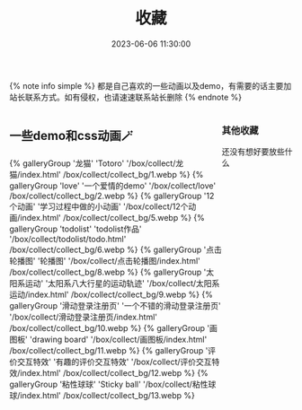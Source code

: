﻿---
title: 收藏
date: 2023-06-06 11:30:00
comments: false
---
{% note info simple %} 都是自己喜欢的一些动画以及demo，有需要的话主要加站长联系方式。如有侵权，也请速速联系站长删除 {% endnote %}
<div style="display:flex" class="wjl_collect">
    <div style="flex:3" class="collect_left">
        <h2>一些demo和css动画🪄</h2>
        <div class="collect_page collect1" style="display:flex; flex-wrap:wrap;">
            {% galleryGroup '龙猫' 'Totoro' '/box/collect/龙猫/index.html' /box/collect/collect_bg/1.webp %}
            {% galleryGroup 'love' '一个爱情的demo' '/box/collect/love' /box/collect/collect_bg/2.webp %}
            {% galleryGroup '12个动画' '学习过程中做的小动画' '/box/collect/12个动画/index.html' /box/collect/collect_bg/5.webp %}
            {% galleryGroup 'todolist' 'todolist作品' '/box/collect/todolist/todo.html' /box/collect/collect_bg/6.webp %}
            {% galleryGroup '点击轮播图' '轮播图' '/box/collect/点击轮播图/index.html' /box/collect/collect_bg/8.webp %}
            {% galleryGroup '太阳系运动' '太阳系八大行星的运动轨迹' '/box/collect/太阳系运动/index.html' /box/collect/collect_bg/9.webp %}
            {% galleryGroup '滑动登录注册页' '一个不错的滑动登录注册页' '/box/collect/滑动登录注册页/index.html' /box/collect/collect_bg/10.webp %}
            {% galleryGroup '画图板' 'drawing board' '/box/collect/画图板/index.html' /box/collect/collect_bg/11.webp %}
            {% galleryGroup '评价交互特效' '有趣的评价交互特效' '/box/collect/评价交互特效/index.html' /box/collect/collect_bg/12.webp %}
            {% galleryGroup '粘性球球' 'Sticky ball' '/box/collect/粘性球球/index.html' /box/collect/collect_bg/13.webp %}
        </div>
    </div>
    <div style="flex:1" class="collect_right">
        <h3>其他收藏</h3>
        <div class="collect_page collect2">
            还没有想好要放些什么
        </div>
    </div>
</div>
